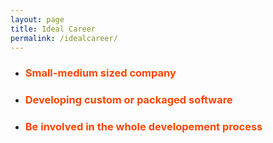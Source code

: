 ```yaml
---
layout: page
title: Ideal Career
permalink: /idealcareer/
---
```


- ### **<span style='color: OrangeRed;'>Small-medium sized company</span>**

- ### **<span style='color: OrangeRed;'>Developing custom or packaged software</span>**

- ### **<span style='color: OrangeRed;'>Be involved in the whole developement process</span>**
